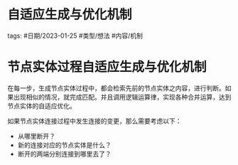 # 自适应生成与优化机制



tags: #日期/2023-01-25 #类型/想法 #内容/机制 


# 节点实体过程自适应生成与优化机制

在每一步，生成节点实体过程中，都会检索先前的节点实体之内容，进行判断。如果出现相似的情况，就完成匹配。并且调用逻辑运算律，实现各种合并运算，达到节点实体的自适应优化。

如果节点实体连接过程中发生连接的变更，那么需要考虑以下：
- 从哪里断开？
- 新的连接对应的节点实体是什么？
- 断开的两端分别连接到哪里去了？
